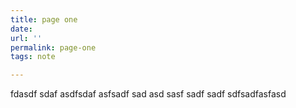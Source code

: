 ```yaml
---
title: page one
date: 
url: ''
permalink: page-one
tags: note

---
```

fdasdf sdaf asdfsdaf asfsadf sad asd sasf sadf sadf sdfsadfasfasd